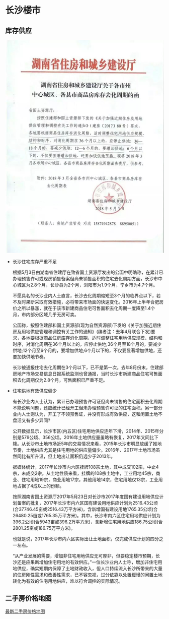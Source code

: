 # 长沙楼市

## 库存供应

![库存供应](../images/readme-kucungongyinghan.jpeg)

- 长沙住宅库存严重不足

    根据5月3日由湖南省住建厅在致省国土资源厅发出的公函中明确称，在累计已办理预售许可或现房销售备案但尚未销售面积的住宅去化周期方面，长沙市中心城区为2.8个月，长沙县为2个月，浏阳市为1.9个月，宁乡市为4.7个月。
    
    不愿具名的长沙业内人士直言，长沙去化周期缩短至3个月的临界点以下，若不及时果断采取有效措施，必将带来市场面的快速变化。2016年上半年合肥房价之所以暴涨，就在于该市新建商品住宅可售面积去化周期一度降至1.4个月，市内部分区域几乎无房可卖。
    
    公函称，按照住建部和国土资源部(现为自然资源部)下发的《关于加强近期住房及用地供应管理和调控有关工作的通知》(编者注：去年4月联合下发)要求，各地要根据商品住房库存消化周期，适时调整住宅用地供应规模、结构和时序，对消化周期在36个月以上的，应停止供地;36个月至18个月的，要减少供地;12个月至6个月的，要增加供地;6个月以下的，不仅要显著增加供地，还要加快供地节奏。
    
    长沙被通报住宅去化周期在3个月以下，已不是第一次。去年8月份末，住建部房地产市场交易信息日报系统监测也曾通报，当时长沙市新建商品住宅可售面积去化周期仅为2.8个月，可售面积已严重不足。


- 住宅供地有效供应偏少
    
    有长沙业内人士认为，累计已办理预售许可证但尚未销售的住宅面积去化周期不能说明问题，还应统计已经开工但未办理预售许可证的住宅面积。另一部分业内人士则认为，开工了不领预售证，并没有形成有效供应，这和闲置土地不盘活又有多少异同?
    
    公开数据显示，长沙市区(内五区)住宅用地供应连年下滑，2014年、2015年分别是579公顷、356公顷。2016年土地供应量虽略有恢复，2017年又同比下降。从长沙市土地市场近5年的交易情况来看，2015年长沙市明显放缓了推地节奏，土地供应尤其是住宅用地的供应量偏少。2016年、2017年土地市场虽然同比有所升温，但土地出让面积仍远少于2013年。
    
    据媒体统计，2017年长沙市内六区挂牌108宗土地，其中成交102宗，中止4宗，未成交2宗。从土地性质来看，挂牌的108宗土地中，工业用地45宗，商业、住宅用地19宗，商业用地17宗，其他用地14宗，住宅用地仅13宗，工业用地占据了4成以上的份额。
    
    按照湖南省国土资源厅2017年5月23日对长沙市2017年度国有建设用地供应计划备案的批复，2017年长沙市内六区国有建设用地供应计划为2516.43公顷(合37746.45亩或2516.43万平方米)，含新增国有建设用地1765.35公顷(合26480.25亩或1765.35万平方米)。其中，长沙市内六区住宅用地供应计划为396.2公顷(合5943亩或396.2万平方米)，含新增住宅用地供应186.75公顷(合2801.25亩或186.75万平方米)。
    
    也就是说，2017年长沙市内六区实际出让土地面积，仅完成供应计划的四分之一左右。
    
    “从产业发展的需要，增加非住宅用地供应无可厚非，但要稳定楼市预期，长沙还是应果断增加住宅用地的有效供应。”一位长沙业内人士称，增加非住宅用地供应，确实短期内保障了土地财政收入，但人口持续流入长沙所带来的大量的住房刚性需求和改善性需求，已不容忽视，过分依靠以处置缓慢的闲置土地转化为有效的住宅用地供应，难以符合调控的实际情况。

## 二手房价格地图

[最新二手房价格地图]()